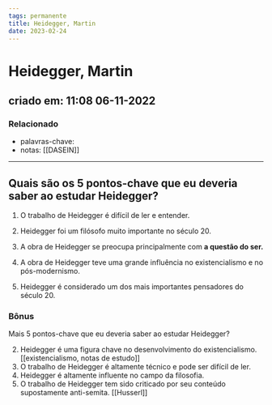 ```yaml
---
tags: permanente
title: Heidegger, Martin
date: 2023-02-24
---
```


# Heidegger, Martin

## criado em: 11:08 06-11-2022

### Relacionado

- palavras-chave: 
- notas: [[DASEIN]]
---

## Quais são os 5 pontos-chave que eu deveria saber ao estudar Heidegger?

1. O trabalho de Heidegger é difícil de ler e entender.

2. Heidegger foi um filósofo muito importante no século 20.

3. A obra de Heidegger se preocupa principalmente com **a questão do ser.**

4. A obra de Heidegger teve uma grande influência no existencialismo e no pós-modernismo.

5. Heidegger é considerado um dos mais importantes pensadores do século 20.

### Bônus

 Mais 5 pontos-chave que eu deveria saber ao estudar Heidegger?

2. Heidegger é uma figura chave no desenvolvimento do existencialismo. [[existencialismo, notas de estudo]]
3. O trabalho de Heidegger é altamente técnico e pode ser difícil de ler.
4. Heidegger é altamente influente no campo da filosofia.
5. O trabalho de Heidegger tem sido criticado por seu conteúdo supostamente anti-semita. [[Husserl]]

